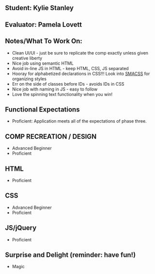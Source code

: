 ## Student: Kylie Stanley
## Evaluator: Pamela Lovett
## Notes/What To Work On:

- Clean UI/UI - just be sure to replicate the comp exactly unless given creative liberty
- Nice job using semantic HTML
- Avoid in-line JS in HTML - keep HTML, CSS, JS separated
- Hooray for alphabetized declarations in CSS!!! Look into [SMACSS](https://smacss.com/) for organizing styles
- Err on the side of classes before IDs - avoids IDs in CSS
- Nice job with naming in JS - easy to follow
- Love the spinning text functionality when you win!

## Functional Expectations
 
* Proficient: Application meets all of the expectations of phase three.  

## COMP RECREATION / DESIGN

* Advanced Beginner  
* Proficient  

## HTML
  
* Proficient  

## CSS

* Advanced Beginner  
* Proficient  

## JS/jQuery

* Proficient  


## Surprise and Delight (reminder: have fun!)

* Magic